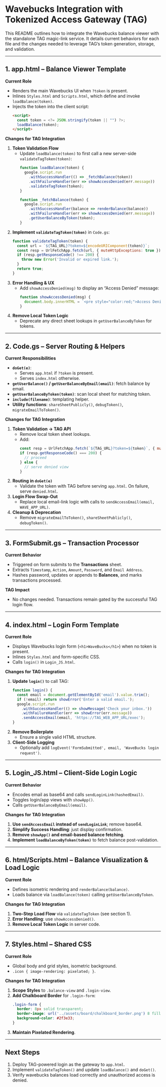 # Wavebucks Integration with Tokenized Access Gateway (TAG)

This README outlines how to integrate the Wavebucks balance viewer with the standalone TAG magic-link service. It details current behaviors for each file and the changes needed to leverage TAG’s token generation, storage, and validation.

---

## 1. app.html – Balance Viewer Template

**Current Role**
- Renders the main Wavebucks UI when `?token` is present.
- Inlines `Styles.html` and `Scripts.html`, which define and invoke `loadBalance(token)`.
- Injects the token into the client script:
  ```html
  <script>
    const token = <?= JSON.stringify(token || "") ?>;
    loadBalance(token);
  </script>
  ```

**Changes for TAG Integration**
1. **Token Validation Flow**
   - Update `loadBalance(token)` to first call a new server-side `validateTagToken(token)`:
     ```js
     function loadBalance(token) {
       google.script.run
         .withSuccessHandler(() => _fetchBalance(token))
         .withFailureHandler(err => showAccessDenied(err.message))
         .validateTagToken(token);
     }

     function _fetchBalance(token) {
       google.script.run
         .withSuccessHandler(balance => renderBalance(balance))
         .withFailureHandler(err => showAccessDenied(err.message))
         .getUserBalanceByToken(token);
     }
     ```
2. **Implement `validateTagToken(token)`** in `Code.gs`:
   ```js
   function validateTagToken(token) {
     const url = `${TAG_URL}?token=${encodeURIComponent(token)}`;
     const resp = UrlFetchApp.fetch(url, { muteHttpExceptions: true });
     if (resp.getResponseCode() !== 200) {
       throw new Error('Invalid or expired link.');
     }
     return true;
   }
   ```
3. **Error Handling & UX**
   - Add `showAccessDenied(msg)` to display an “Access Denied” message:
     ```js
     function showAccessDenied(msg) {
       document.body.innerHTML = `<pre style="color:red;">Access Denied:\n${msg}</pre>`;
     }
     ```
4. **Remove Local Token Logic**
   - Deprecate any direct sheet lookups in `getUserBalanceByToken` for tokens.

---

## 2. Code.gs – Server Routing & Helpers

**Current Responsibilities**
- **`doGet(e)`**: 
  - Serves `app.html` if `?token` is present.
  - Serves `index.html` otherwise.
- **`getUserBalance()` / `getUserBalanceByEmail(email)`**: fetch balance by email.
- **`getUserBalanceByToken(token)`**: scan local sheet for matching token.
- **`include(filename)`**: templating helper.
- **Utility functions**: `shareSheetPublicly()`, `debugToken()`, `migrateEmailToToken()`.

**Changes for TAG Integration**
1. **Token Validation → TAG API**
   - Remove local token sheet lookups.
   - Add:
     ```js
     const resp = UrlFetchApp.fetch(`${TAG_URL}?token=${token}`, { muteHttpExceptions: true });
     if (resp.getResponseCode() === 200) {
       // proceed
     } else {
       // serve denied view
     }
     ```
2. **Routing in `doGet(e)`**
   - Validate the token with TAG before serving `app.html`. On failure, serve `denied.html`.
3. **Login Flow Swap-Out**
   - Replace local email-link logic with calls to `sendAccessEmail(email, WAVE_APP_URL)`.
4. **Cleanup & Deprecation**
   - Remove `migrateEmailToToken()`, `shareSheetPublicly()`, `debugToken()`.

---

## 3. FormSubmit.gs – Transaction Processor

**Current Behavior**
- Triggered on form submits to the **Transactions** sheet.
- Extracts `Timestamp`, `Action`, `Amount`, `Password`, and `Email Address`.
- Hashes password, updates or appends to **Balances**, and marks transactions processed.

**TAG Impact**
- No changes needed. Transactions remain gated by the successful TAG login flow.

---

## 4. index.html – Login Form Template

**Current Role**
- Displays Wavebucks login form (`<h1>WaveBucks</h1>`) when no token is present.
- Inlines `Styles.html` and form-specific CSS.
- Calls `login()` in `Login_JS.html`.

**Changes for TAG Integration**
1. **Update `login()`** to call TAG:
   ```js
   function login() {
     const email = document.getElementById('email').value.trim();
     if (!email) return showError('Enter a valid email.');
     google.script.run
       .withSuccessHandler(() => showMessage('Check your inbox.'))
       .withFailureHandler(err => showError(err.message))
       .sendAccessEmail(email, 'https://TAG_WEB_APP_URL/exec');
   }
   ```
2. **Remove Boilerplate**
   - Ensure a single valid HTML structure.
3. **Client-Side Logging**
   - Optionally add `logEvent('FormSubmitted', email, 'WaveBucks login request')`.

---

## 5. Login_JS.html – Client-Side Login Logic

**Current Behavior**
- Encodes email as base64 and calls `sendLoginLink(hashedEmail)`.
- Toggles login/app views with `showApp()`.
- Calls `getUserBalanceByEmail(email)`.

**Changes for TAG Integration**
1. **Use `sendAccessEmail` instead of `sendLoginLink`**; remove base64.
2. **Simplify Success Handling**: just display confirmation.
3. **Remove `showApp()` and email-based balance fetching**.
4. **Implement `loadBalanceByToken(token)`** to fetch balance post-validation.

---

## 6. html/Scripts.html – Balance Visualization & Load Logic

**Current Role**
- Defines isometric rendering and `renderBalance(balance)`.
- Loads balance via `loadBalance(token)` calling `getUserBalanceByToken`.

**Changes for TAG Integration**
1. **Two-Step Load Flow** via `validateTagToken` (see section 1).
2. **Error Handling**: use `showAccessDenied()`.
3. **Remove Local Token Logic** in server code.

---

## 7. Styles.html – Shared CSS

**Current Role**
- Global body and grid styles, isometric background.
- `.icon { image-rendering: pixelated; }`.

**Changes for TAG Integration**
1. **Scope Styles** to `.balance-view` and `.login-view`.
2. **Add Chalkboard Border** for `.login-form`:
   ```css
   .login-form {
     border: 8px solid transparent;
     border-image: url('../assets/board/chalkboard_border.png') 8 fill stretch;
     background-color: #2f3e33;
   }
   ```
3. **Maintain Pixelated Rendering**.

---

## Next Steps

1. Deploy TAG-powered login as the gateway to `app.html`.
2. Implement `validateTagToken()` and update `loadBalance()` and `doGet()`.
3. Verify wavebucks balances load correctly and unauthorized access is denied.
